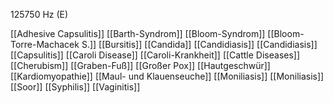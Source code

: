125750 Hz (E)

[[Adhesive Capsulitis]]
[[Barth-Syndrom]]
[[Bloom-Syndrom]]
[[Bloom-Torre-Machacek S.]]
[[Bursitis]]
[[Candida]]
[[Candidiasis]]
[[Candidiasis]]
[[Capsulitis]]
[[Caroli Disease]]
[[Caroli-Krankheit]]
[[Cattle Diseases]]
[[Cherubism]]
[[Graben-Fuß]]
[[Großer Pox]]
[[Hautgeschwür]]
[[Kardiomyopathie]]
[[Maul- und Klauenseuche]]
[[Moniliasis]]
[[Moniliasis]]
[[Soor]]
[[Syphilis]]
[[Vaginitis]]